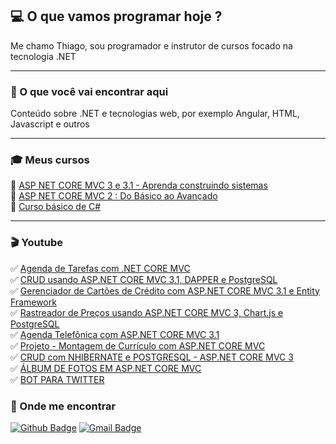 ## :computer: O que vamos programar hoje ?

Me chamo Thiago, sou programador e instrutor de cursos focado na tecnologia .NET

---

### :pushpin: O que você vai encontrar aqui

 Conteúdo sobre .NET e tecnologias web, por exemplo Angular, HTML, Javascript e outros
 
 ---
 
 ### :mortar_board: Meus cursos
 
 :scroll: [ASP NET CORE MVC 3 e 3.1 - Aprenda construindo sistemas](https://www.udemy.com/course/asp-net-core-mvc-3-e-31-aprenda-construindo-sistemas/?referralCode=2F845824E6449C6A2FFB)  
 :scroll: [ASP NET CORE MVC 2 : Do Básico ao Avançado](https://www.udemy.com/course/asp-net-core-mvc-2-do-basico-ao-avancado/?referralCode=5E84FFECB23F02FF10CD)  
 :scroll: [Curso básico de C#](https://www.udemy.com/course/curso-basico-de-csharp/?referralCode=C4D4E0B6A04669D2550B)  
 
 ---
 
 ### :clapper: Youtube
 
 :white_check_mark: [Agenda de Tarefas com .NET CORE MVC](https://www.youtube.com/playlist?list=PLTESsx8-vfPkhuSMZ9AeM3R9xNeBoqMBa)  
 :white_check_mark: [CRUD usando ASP.NET CORE MVC 3.1, DAPPER e PostgreSQL](https://www.youtube.com/playlist?list=PLTESsx8-vfPmhfPgHKS8xIj5H71732J1x)  
 :white_check_mark: [Gerenciador de Cartões de Crédito com ASP.NET CORE MVC 3.1 e Entity Framework](https://www.youtube.com/playlist?list=PLTESsx8-vfPl8f8wUHcmpQ9L86L0bowI_)  
 :white_check_mark: [Rastreador de Preços usando ASP.NET CORE MVC 3, Chart.js e PostgreSQL](https://www.youtube.com/playlist?list=PLTESsx8-vfPl8HcBFWw6KjFi-DqYsieGu)  
 :white_check_mark: [Agenda Telefônica com ASP.NET CORE MVC 3.1](https://www.youtube.com/playlist?list=PLTESsx8-vfPmgcW5JV3UcPwq-DWiZ_yXp)  
 :white_check_mark: [Projeto - Montagem de Currículo com ASP.NET CORE MVC](https://www.youtube.com/playlist?list=PLTESsx8-vfPm9fpOn0ZWCxHVklOjo9Bgg)  
 :white_check_mark: [CRUD com NHIBERNATE e POSTGRESQL - ASP.NET CORE MVC 3](https://www.youtube.com/playlist?list=PLTESsx8-vfPlbyARhkVSZVds0iHL0S_sP)  
 :white_check_mark: [ÁLBUM DE FOTOS EM ASP.NET CORE MVC](https://www.youtube.com/playlist?list=PLTESsx8-vfPnZ526-KIlroPXb_q8ACL3E)  
 :white_check_mark: [BOT PARA TWITTER](https://www.youtube.com/playlist?list=PLTESsx8-vfPmX2-Ix1Q8XuWLoZX2TiKQr)  
 
### :email: Onde me encontrar
[![Github Badge](https://img.shields.io/badge/-Github-000?style=flat-square&logo=Github&logoColor=white&link=https://github.com/thiagopaivamed)](https://github.com/thiagopaivamed)
[![Gmail Badge](https://img.shields.io/badge/-Gmail-c14438?style=flat-square&logo=Gmail&logoColor=white&link=mailto:thiagopaivamed@gmail.com)](mailto:thiagopaivamed@gmail.com)
